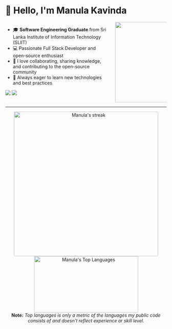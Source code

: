 # 👋 Hello, I'm Manula Kavinda

<div style="display: flex; align-items: flex-start; gap: 20px;">
  <div style="flex: 2; min-width: 250px;">

-    🎓 **Software Engineering Graduate** from Sri Lanka Institute of Information Technology (SLIIT)
-    💻 Passionate Full Stack Developer and open-source enthusiast
-    🤝 I love collaborating, sharing knowledge, and contributing to the open-source community
-    🚀 Always eager to learn new technologies and best practices

<p>
  <a href="mailto:manulakavinda.dev@gmail.com"><img src="https://img.shields.io/badge/-manulakavinda.dev@gmail.com-D14836?style=flat&logo=Gmail&logoColor=white"/></a>
  <a href="https://www.https://cdn.iconscout.com/icon/free/png-512/free-linkedin-logo-icon-download-in-svg-png-gif-file-formats--social-media-brand-alt-logos-pack-icons-3094470.png?f=webp&w=256">
    <img src="https://img.shields.io/badge/-[Linkedin]%20Manula%20Kavinda-0077B5?style=flat&logo=Linkedin&logoColor=white"/>
  </a>
</p>

  </div>
  <div style="flex: 1; min-width: 150px; text-align: right;">
    <img alt="Coding" width="250" src="https://cdn.dribbble.com/users/1020641/screenshots/6024780/media/e8651fc29d5a3c0f858130758d042f20.gif" />
  </div>
</div>

---

<p align="center">
    <a href="https://github.com/ManulaK/github-readme-streak-stats">
        <img title="🔥 Get streak stats for your profile at git.io/streak-stats" alt="Manula's streak" src="https://github-readme-streak-stats.herokuapp.com/?user=ManulaK&theme=black-ice&hide_border=true&stroke=FFF5733" width=450 />
    </a>
    <a href="https://github.com/ManulaK/github-readme-stats">
        <img alt="Manula's Top Languages" src="https://github-readme-stats.vercel.app/api/top-langs/?username=ManulaK&langs_count=8&count_private=true&layout=compact&theme=react&hide_border=true" width=325 height=175/>
    </a>
    <br>
    <b>Note:</b> <i>Top languages is only a metric of the languages my public code consists of and doesn't reflect experience or skill level.</i>
</p>
